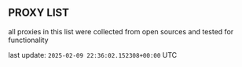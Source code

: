 ## PROXY LIST

all proxies in this list were collected from open sources and tested for functionality

last update: `2025-02-09 22:36:02.152308+00:00` UTC